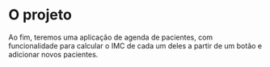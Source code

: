 # O projeto
Ao fim, teremos uma aplicação de agenda de pacientes, com funcionalidade para calcular o 
IMC de cada um deles a partir de um botão e adicionar novos pacientes.
